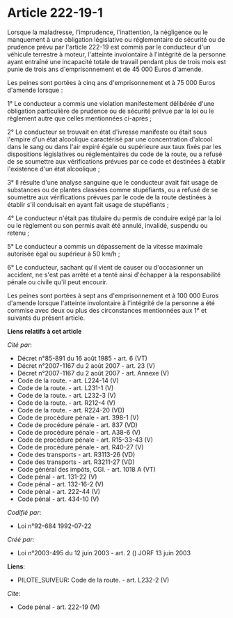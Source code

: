 # Article 222-19-1

Lorsque la maladresse, l'imprudence, l'inattention, la négligence ou le manquement à une obligation législative ou
réglementaire de sécurité ou de prudence prévu par l'article 222-19 est commis par le conducteur d'un véhicule terrestre à
moteur, l'atteinte involontaire à l'intégrité de la personne ayant entraîné une incapacité totale de travail pendant plus de
trois mois est punie de trois ans d'emprisonnement et de 45 000 Euros d'amende.

Les peines sont portées à cinq ans d'emprisonnement et à 75 000 Euros d'amende lorsque :

1° Le conducteur a commis une violation manifestement délibérée d'une obligation particulière de prudence ou de sécurité
prévue par la loi ou le règlement autre que celles mentionnées ci-après ;

2° Le conducteur se trouvait en état d'ivresse manifeste ou était sous l'empire d'un état alcoolique caractérisé par une
concentration d'alcool dans le sang ou dans l'air expiré égale ou supérieure aux taux fixés par les dispositions législatives
ou réglementaires du code de la route, ou a refusé de se soumettre aux vérifications prévues par ce code et destinées à
établir l'existence d'un état alcoolique ;

3° Il résulte d'une analyse sanguine que le conducteur avait fait usage de substances ou de plantes classées comme
stupéfiants, ou a refusé de se soumettre aux vérifications prévues par le code de la route destinées à établir s'il
conduisait en ayant fait usage de stupéfiants ;

4° Le conducteur n'était pas titulaire du permis de conduire exigé par la loi ou le règlement ou son permis avait été annulé,
invalidé, suspendu ou retenu ;

5° Le conducteur a commis un dépassement de la vitesse maximale autorisée égal ou supérieur à 50 km/h ;

6° Le conducteur, sachant qu'il vient de causer ou d'occasionner un accident, ne s'est pas arrêté et a tenté ainsi d'échapper
à la responsabilité pénale ou civile qu'il peut encourir.

Les peines sont portées à sept ans d'emprisonnement et à 100 000 Euros d'amende lorsque l'atteinte involontaire à l'intégrité
de la personne a été commise avec deux ou plus des circonstances mentionnées aux 1° et suivants du présent article.

**Liens relatifs à cet article**

_Cité par_:

  - Décret n°85-891 du 16 août 1985 - art. 6 (VT)
  - Décret n°2007-1167 du 2 août 2007 - art. 23 (V)
  - Décret n°2007-1167 du 2 août 2007 - art. Annexe (V)
  - Code de la route. - art. L224-14 (V)
  - Code de la route. - art. L231-1 (V)
  - Code de la route. - art. L232-3 (V)
  - Code de la route. - art. R212-4 (V)
  - Code de la route. - art. R224-20 (VD)
  - Code de procédure pénale - art. 398-1 (V)
  - Code de procédure pénale - art. 837 (VD)
  - Code de procédure pénale - art. A38-6 (V)
  - Code de procédure pénale - art. R15-33-43 (V)
  - Code de procédure pénale - art. R40-27 (V)
  - Code des transports - art. R3113-26 (VD)
  - Code des transports - art. R3211-27 (VD)
  - Code général des impôts, CGI. - art. 1018 A (VT)
  - Code pénal - art. 131-22 (V)
  - Code pénal - art. 132-16-2 (V)
  - Code pénal - art. 222-44 (V)
  - Code pénal - art. 434-10 (V)

_Codifié par_:

  - Loi n°92-684 1992-07-22

_Créé par_:

  - Loi n°2003-495 du 12 juin 2003 - art. 2 () JORF 13 juin 2003

**Liens**:

  - PILOTE_SUIVEUR: Code de la route. - art. L232-2 (V)

_Cite_:

  - Code pénal - art. 222-19 (M)
